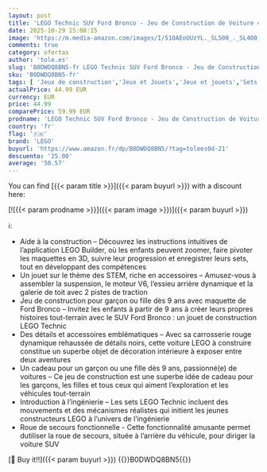 ```yaml
---
layout: post
title: 'LEGO Technic SUV Ford Bronco - Jeu de Construction de Voiture 4x4 - Maquette avec Portes Ouvrantes  Moteur V6  Suspension & Direction - Cadeau Collector pour Garçon dès 9 Ans 42213'
date: 2025-10-29 15:08:15
image: 'https://m.media-amazon.com/images/I/51OAEoUUzYL._SL500_._SL400_.jpg'
comments: true
category: ofertas
author: 'tole.es'
slug: 'B0DWDQ8BN5-fr LEGO Technic SUV Ford Bronco - Jeu de Construction de...'
sku: 'B0DWDQ8BN5-fr'
tags: [ 'Jeux de construction','Jeux et Jouets','Jeux et jouets','Sets de jeux de construction','lego','🇫🇷', ]
actualPrice: 44.99 EUR
currency: EUR
price: 44.99
comparePrice: 59.99 EUR
prodname: 'LEGO Technic SUV Ford Bronco - Jeu de Construction de Voiture 4x4 - Maquette avec Portes Ouvrantes  Moteur V6  Suspension & Direction - Cadeau Collector pour Garçon dès 9 Ans 42213'
country: 'fr'
flag: '🇫🇷'
brand: 'LEGO'
buyurl: 'https://www.amazon.fr/dp/B0DWDQ8BN5/?tag=tolees0d-21'
descuento: '25.00'
average: '50.57'
---
```


You can find [{{< param title >}}]({{< param buyurl >}}) with a discount here:

[![{{< param prodname >}}]({{< param image >}})]({{< param buyurl >}})

ℹ️:

- Aide à la construction – Découvrez les instructions intuitives de l’application LEGO Builder, où les enfants peuvent zoomer, faire pivoter les maquettes en 3D, suivre leur progression et enregistrer leurs sets, tout en développant des compétences
- Un jouet sur le thème des STEM, riche en accessoires – Amusez-vous à assembler la suspension, le moteur V6, l’essieu arrière dynamique et la galerie de toit avec 2 pistes de traction
- Jeu de construction pour garçon ou fille dès 9 ans avec maquette de Ford Bronco – Invitez les enfants à partir de 9 ans à créer leurs propres histoires tout-terrain avec le SUV Ford Bronco : un jouet de construction LEGO Technic
- Des détails et accessoires emblématiques – Avec sa carrosserie rouge dynamique rehaussée de détails noirs, cette voiture LEGO à construire constitue un superbe objet de décoration intérieure à exposer entre deux aventures
- Un cadeau pour un garçon ou une fille dès 9 ans, passionné(e) de voitures – Ce jeu de construction est une superbe idée de cadeau pour les garçons, les filles et tous ceux qui aiment l’exploration et les véhicules tout-terrain
- Introduction à l’ingénierie – Les sets LEGO Technic incluent des mouvements et des mécanismes réalistes qui initient les jeunes constructeurs LEGO à l’univers de l’ingénierie
- Roue de secours fonctionnelle - Cette fonctionnalité amusante permet dutiliser la roue de secours, située à l’arrière du véhicule, pour diriger la voiture SUV

[🛒 Buy it!!]({{< param buyurl >}})
{{<world>}}B0DWDQ8BN5{{</world>}}
